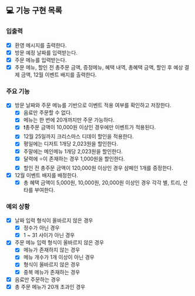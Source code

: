 ## 💻 기능 구현 목록

### 입출력
- [x] 환영 메시지를 출력한다.
- [x] 방문 예정 날짜를 입력받는다.
- [x] 주문 메뉴를 입력받는다.
- [x] 주문 메뉴, 할인 전 총주문 금액, 증정메뉴, 혜택 내역, 총혜택 금액, 할인 후 예상 결제 금액, 12월 이벤트 배지를 출력한다.

### 주요 기능
- [x] 방문 날짜와 주문 메뉴를 기반으로 이벤트 적용 여부를 확인하고 저장한다.
  - [x] 음료만 주문할 수 없다.
  - [x] 메뉴는 한 번에 20개까지만 주문 가능하다.
  - [x] ❗️총주문 금액이 10,000원 이상인 경우에만 이벤트가 적용된다.
  - [x] 12월 25일까지 크리스마스 디데이 할인을 적용한다.
  - [x] 평일에는 디저트 1개당 2,023원을 할인한다.
  - [x] 주말에는 메인메뉴 1개당 2,023원을 할인한다.
  - [x] 달력에 ⭐️이 존재하는 경우 1,000원을 할인한다.
  - [x] 할인 전 총주문 금액이 120,000원 이상인 경우 샴페인 1개를 증정한다.
- [x] 12월 이벤트 배지를 배정한다.
  - [x] 총 혜택 금액이 5,000원, 10,000원, 20,000원 이상인 경우 각각 별, 트리, 산타를 부여한다.

### 예외 상황
- [x] 날짜 입력 형식이 올바르지 않은 경우
  - [x] 정수가 아닌 경우
  - [x] 1 ~ 31 사이가 아닌 경우
- [x] 주문 메뉴 입력 형식이 올바르지 않은 경우
  - [x] 메뉴가 존재하지 않는 경우
  - [x] 메뉴 개수가 1개 이상이 아닌 경우
  - [x] 형식이 올바르지 않은 경우
  - [x] 중복 메뉴가 존재하는 경우
- [x] 음료만 주문하는 경우
- [x] 총 주문 메뉴가 20개 초과인 경우
